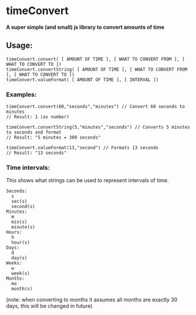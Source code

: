 # timeConvert
**A super simple (and small) js library to convert amounts of time**

## Usage:
    timeConvert.convert( [ AMOUNT OF TIME ], [ WHAT TO CONVERT FROM ], [ WHAT TO CONVERT TO ])
    timeConvert.convertString( [ AMOUNT OF TIME ], [ WHAT TO CONVERT FROM ], [ WHAT TO CONVERT TO ])
    timeConvert.valueFormat( [ AMOUNT OF TIME ], [ INTERVAL ])

### Examples:

    timeConvert.convert(60,"seconds","minutes") // Convert 60 seconds to minutes
    // Result: 1 (as number)
    
    timeConvert.convertString(5,"minutes","seconds") // Converts 5 minutes to seconds and format
    // Result: "5 minutes = 300 seconds"
    
    timeConvert.valueFormat(13,"second") // Formats 13 seconds
    // Result: "13 seconds"
    
### Time intervals:
This shows what strings can be used to represent intervals of time.

    Seconds:
      s
      sec(s)
      second(s)
    Minutes:
      m
      min(s)
      minute(s)
    Hours:
      h
      hour(s)
    Days:
      d
      day(s)
    Weeks:
      w
      week(s)
    Months:
      mo
      month(s)

(note: when converting to months it assumes all months are exactly 30 days, this will be changed in future)
